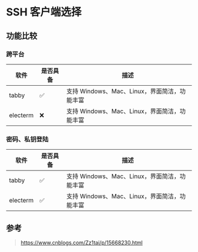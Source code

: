 # SSH 客户端选择


## 功能比较 ##

### 跨平台 ###

| 软件 | 是否具备 | 描述 |
| - | - | - |
| tabby | ✅ | 支持 Windows、Mac、Linux，界面简洁，功能丰富 |
| electerm | ❌ | 支持 Windows、Mac、Linux，界面简洁，功能丰富 |

### 密码、私钥登陆 ###

| 软件 | 是否具备 | 描述 |
| - | - | - |
| tabby | ✅ | 支持 Windows、Mac、Linux，界面简洁，功能丰富 |
| electerm | ✅ | 支持 Windows、Mac、Linux，界面简洁，功能丰富 |

## 参考 ##

> <https://www.cnblogs.com/Zz1tai/p/15668230.html>
>
